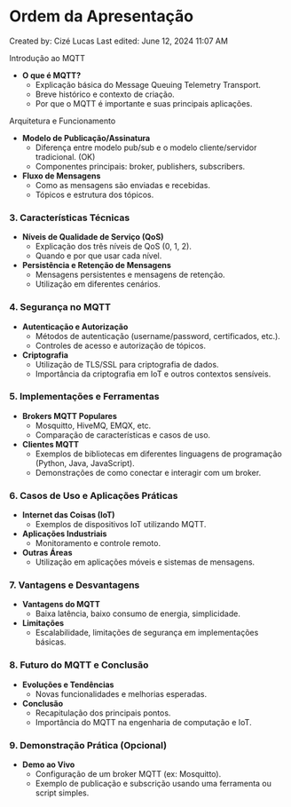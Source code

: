 # Ordem da Apresentação

Created by: Cizé Lucas
Last edited: June 12, 2024 11:07 AM

Introdução ao MQTT

- **O que é MQTT?**
    - Explicação básica do Message Queuing Telemetry Transport.
    - Breve histórico e contexto de criação.
    - Por que o MQTT é importante e suas principais aplicações.

Arquitetura e Funcionamento

- **Modelo de Publicação/Assinatura**
    - Diferença entre modelo pub/sub e o modelo cliente/servidor tradicional. (OK)
    - Componentes principais: broker, publishers, subscribers.
- **Fluxo de Mensagens**
    - Como as mensagens são enviadas e recebidas.
    - Tópicos e estrutura dos tópicos.

### **3. Características Técnicas**

- **Níveis de Qualidade de Serviço (QoS)**
    - Explicação dos três níveis de QoS (0, 1, 2).
    - Quando e por que usar cada nível.
- **Persistência e Retenção de Mensagens**
    - Mensagens persistentes e mensagens de retenção.
    - Utilização em diferentes cenários.

### **4. Segurança no MQTT**

- **Autenticação e Autorização**
    - Métodos de autenticação (username/password, certificados, etc.).
    - Controles de acesso e autorização de tópicos.
- **Criptografia**
    - Utilização de TLS/SSL para criptografia de dados.
    - Importância da criptografia em IoT e outros contextos sensíveis.

### **5. Implementações e Ferramentas**

- **Brokers MQTT Populares**
    - Mosquitto, HiveMQ, EMQX, etc.
    - Comparação de características e casos de uso.
- **Clientes MQTT**
    - Exemplos de bibliotecas em diferentes linguagens de programação (Python, Java, JavaScript).
    - Demonstrações de como conectar e interagir com um broker.

### **6. Casos de Uso e Aplicações Práticas**

- **Internet das Coisas (IoT)**
    - Exemplos de dispositivos IoT utilizando MQTT.
- **Aplicações Industriais**
    - Monitoramento e controle remoto.
- **Outras Áreas**
    - Utilização em aplicações móveis e sistemas de mensagens.

### **7. Vantagens e Desvantagens**

- **Vantagens do MQTT**
    - Baixa latência, baixo consumo de energia, simplicidade.
- **Limitações**
    - Escalabilidade, limitações de segurança em implementações básicas.

### **8. Futuro do MQTT e Conclusão**

- **Evoluções e Tendências**
    - Novas funcionalidades e melhorias esperadas.
- **Conclusão**
    - Recapitulação dos principais pontos.
    - Importância do MQTT na engenharia de computação e IoT.

### **9. Demonstração Prática (Opcional)**

- **Demo ao Vivo**
    - Configuração de um broker MQTT (ex: Mosquitto).
    - Exemplo de publicação e subscrição usando uma ferramenta ou script simples.